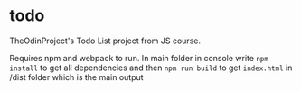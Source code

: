 # todo
TheOdinProject's Todo List project from JS course.

Requires npm and webpack to run. In main folder in console write ```npm install``` to get all dependencies and then ```npm run build``` to get ```index.html``` in /dist folder which is the main output
